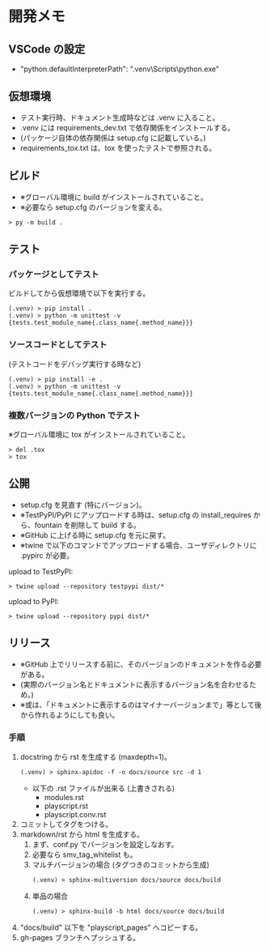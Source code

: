 # 開発メモ

## VSCode の設定

- "python.defaultInterpreterPath": ".venv\\Scripts\\python.exe"

## 仮想環境

- テスト実行時、ドキュメント生成時などは .venv に入ること。
- .venv には requirements_dev.txt で依存関係をインストールする。
- (パッケージ自体の依存関係は setup.cfg に記載している。)
- requirements_tox.txt は、tox を使ったテストで参照される。

## ビルド

- ※グローバル環境に build がインストールされていること。
- ※必要なら setup.cfg のバージョンを変える。

```
> py -m build .
```

## テスト

### パッケージとしてテスト

ビルドしてから仮想環境で以下を実行する。

```
(.venv) > pip install .
(.venv) > python -m unittest -v {tests.test_module_name{.class_name{.method_name}}}
```

### ソースコードとしてテスト

(テストコードをデバッグ実行する時など)

```
(.venv) > pip install -e .
(.venv) > python -m unittest -v {tests.test_module_name{.class_name{.method_name}}}
```

### 複数バージョンの Python でテスト

※グローバル環境に tox がインストールされていること。

```
> del .tox
> tox
```

## 公開

- setup.cfg を見直す (特にバージョン)。
- ※TestPyPI/PyPI にアップロードする時は、setup.cfg の install_requires から、fountain を削除して build する。
- ※GitHub に上げる時に setup.cfg を元に戻す。
- ※twine で以下のコマンドでアップロードする場合、ユーザディレクトリに .pypirc が必要。

upload to TestPyPI:
```
> twine upload --repository testpypi dist/*
```

upload to PyPI:
```
> twine upload --repository pypi dist/*
```

## リリース

- ※GitHub 上でリリースする前に、そのバージョンのドキュメントを作る必要がある。
- (実際のバージョン名とドキュメントに表示するバージョン名を合わせるため。)
- ※或は、「ドキュメントに表示するのはマイナーバージョンまで」等として後から作れるようにしても良い。

### 手順

1. docstring から rst を生成する (maxdepth=1)。
    ```
    (.venv) > sphinx-apidoc -f -o docs/source src -d 1
    ```
    - 以下の .rst ファイルが出来る (上書きされる)
        - modules.rst
        - playscript.rst
        - playscript.conv.rst
1. コミットしてタグをつける。
1. markdown/rst から html を生成する。
    1. まず、conf.py でバージョンを設定しなおす。
    1. 必要なら smv_tag_whitelist も。
    1. マルチバージョンの場合 (タグつきのコミットから生成)
        ```
        (.venv) > sphinx-multiversion docs/source docs/build
        ```
    1. 単品の場合
        ```
        (.venv) > sphinx-build -b html docs/source docs/build
        ```
1. "docs/build" 以下を "playscript_pages" へコピーする。
1. gh-pages ブランチへプッシュする。
